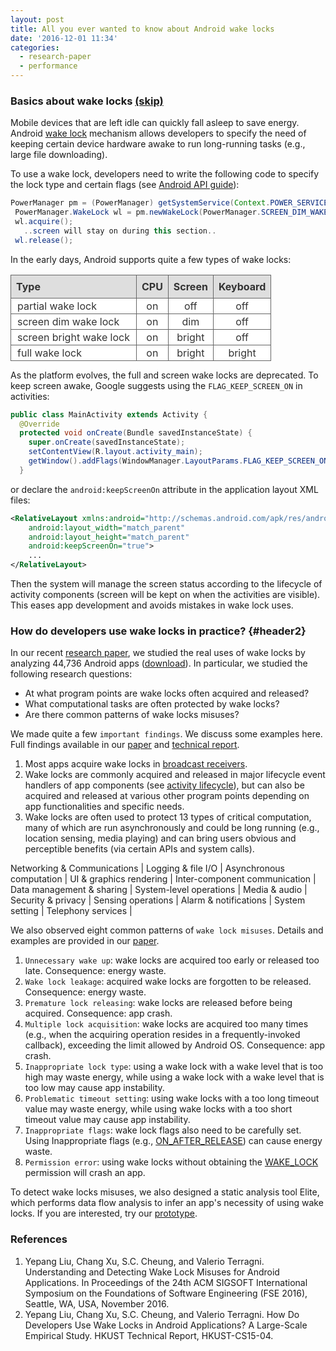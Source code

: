 ```yaml
---
layout: post
title: All you ever wanted to know about Android wake locks
date: '2016-12-01 11:34'
categories:
  - research-paper
  - performance
---
```


<style>
table {
	color:#333333;
	border-width: 1px;
	border-color: #666666;
	border-collapse: collapse;
  margin-bottom: 10px;
}
th {
	border-width: 1px;
	padding: 8px;
	border-style: solid;
	border-color: #666666;
	background-color: #dedede;
}
td {
	border-width: 1px;
	padding-left: 10px;
  padding-right: 10px;
  padding-top: 2px;
  padding-bottom: 2px;
	border-style: solid;
	border-color: #666666;
	background-color: #ffffff;
}
</style>
### Basics about wake locks [(skip)](#header2)
Mobile devices that are left idle can quickly fall asleep to save energy. Android [wake lock](https://developer.android.com/reference/android/os/PowerManager.html) mechanism allows developers to specify the need of keeping certain device hardware awake to run long-running tasks (e.g., large file downloading).

To use a wake lock, developers need to write the following code to specify the lock type and certain flags (see [Android API guide](https://developer.android.com/reference/android/os/PowerManager.html)):

```java
PowerManager pm = (PowerManager) getSystemService(Context.POWER_SERVICE);
 PowerManager.WakeLock wl = pm.newWakeLock(PowerManager.SCREEN_DIM_WAKE_LOCK, "My Tag");
 wl.acquire();
   ..screen will stay on during this section..
 wl.release();
```

In the early days, Android supports quite a few types of wake locks:

| Type                    | CPU | Screen | Keyboard |
|:------------------------|:---:|:------:|:--------:|
| partial wake lock       | on  |  off   |   off    |
| screen dim wake lock    | on  |  dim   |   off    |
| screen bright wake lock | on  | bright |   off    |
| full wake lock          | on  | bright |  bright  |

As the platform evolves, the full and screen wake locks are deprecated. To keep screen awake, Google suggests using the `FLAG_KEEP_SCREEN_ON` in activities:

```java
public class MainActivity extends Activity {
  @Override
  protected void onCreate(Bundle savedInstanceState) {
    super.onCreate(savedInstanceState);
    setContentView(R.layout.activity_main);
    getWindow().addFlags(WindowManager.LayoutParams.FLAG_KEEP_SCREEN_ON);
  }
```

or declare the `android:keepScreenOn` attribute in the application layout XML files:

```xml
<RelativeLayout xmlns:android="http://schemas.android.com/apk/res/android"
    android:layout_width="match_parent"
    android:layout_height="match_parent"
    android:keepScreenOn="true">
    ...
</RelativeLayout>
```

Then the system will manage the screen status according to the lifecycle of activity components (screen will be kept on when the activities are visible). This eases app development and avoids mistakes in wake lock uses.

### How do developers use wake locks in practice? {#header2}
In our recent [research paper](http://sccpu2.cse.ust.hk/andrewust/files/FSE2016.pdf), we studied the real uses of wake locks by analyzing 44,736 Android apps \([download](http://sccpu2.cse.ust.hk/elite/downloadApks.html)\). In particular, we studied the following research questions:

- At what program points are wake locks often acquired and released?
- What computational tasks are often protected by wake locks?
- Are there common patterns of wake locks misuses?

We made quite a few `important findings`. We discuss some examples here. Full findings available in our [paper](http://sccpu2.cse.ust.hk/andrewust/files/FSE2016.pdf) and [technical report](http://repository.ust.hk/ir/bitstream/1783.1-81288/1/wakelock_TR15.pdf).

1. Most apps acquire wake locks in [broadcast receivers](https://developer.android.com/reference/android/content/BroadcastReceiver.html).
2. Wake locks are commonly acquired and released in major lifecycle event handlers of app components \(see [activity lifecycle](https://developer.android.com/guide/components/activities.html)\), but can also be acquired and released at various other program points depending on app functionalities and specific needs.
3. Wake locks are often used to protect 13 types of critical computation, many of which are run asynchronously and could be long running (e.g., location sensing, media playing) and can bring users obvious and perceptible benefits (via certain APIs and system calls).

Networking & Communications | Logging & file I/O            | Asynchronous computation  |
UI & graphics rendering     | Inter-component communication | Data management & sharing |
System-level operations     | Media & audio                 | Security & privacy        |
Sensing operations          | Alarm & notifications         | System setting            |
Telephony services          |

We also observed eight common patterns of `wake lock misuses`. Details and examples are provided in our [paper](http://sccpu2.cse.ust.hk/andrewust/files/FSE2016.pdf).

1. `Unnecessary wake up`: wake locks are acquired too early or released too late. Consequence: energy waste.
2. `Wake lock leakage`: acquired wake locks are forgotten to be released. Consequence: energy waste.
3. `Premature lock releasing`: wake locks are released before being acquired. Consequence: app crash.
4. `Multiple lock acquisition`: wake locks are acquired too many times (e.g., when the acquiring operation resides in a frequently-invoked callback), exceeding the limit allowed by Android OS. Consequence: app crash.
5. `Inappropriate lock type`: using a wake lock with a wake level that is too high may waste energy, while using a wake lock with a wake level that is too low may cause app instability.
6. `Problematic timeout setting`: using wake locks with a too long timeout value may waste energy, while using wake locks with a too short timeout value may cause app instability.
7. `Inappropriate flags`: wake lock flags also need to be carefully set. Using Inappropriate flags \(e.g., [ON_AFTER_RELEASE](https://developer.android.com/reference/android/os/PowerManager.html#ON_AFTER_RELEASE)\) can cause energy waste.
8. `Permission error`: using wake locks without obtaining the [WAKE_LOCK](https://developer.android.com/reference/android/Manifest.permission.html#WAKE_LOCK) permission will crash an app.

To detect wake locks misuses, we also designed a static analysis tool Elite, which performs data flow analysis to infer an app's necessity of using wake locks. If you are interested, try our [prototype](http://sccpu2.cse.ust.hk/elite/tool.html).

### References
1. Yepang Liu, Chang Xu, S.C. Cheung, and Valerio Terragni. Understanding and Detecting Wake Lock Misuses for Android Applications. In Proceedings of the 24th ACM SIGSOFT International Symposium on the Foundations of Software Engineering (FSE 2016), Seattle, WA, USA, November 2016.
2. Yepang Liu, Chang Xu, S.C. Cheung, and Valerio Terragni. How Do Developers Use Wake Locks in Android Applications? A Large-Scale Empirical Study. HKUST Technical Report, HKUST-CS15-04.
